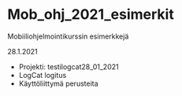 # Mob_ohj_2021_esimerkit
Mobiiliohjelmointikurssin esimerkkejä

28.1.2021
* Projekti: testilogcat28_01_2021
* LogCat logitus
* Käyttöliittymä perusteita


